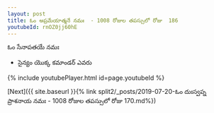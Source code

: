 ```yaml
---
layout: post
title: ఓం అప్రమేయాత్మనే నమః  - 1008 రోజుల తపస్సులో రోజు  186
youtubeId: rnOZ0jj60hE
---
```

 
 
 ఓం సేనాపతయే నమః  
 
 -  సైన్యం యొక్క కమాండర్ ఎవరు 
 
  
 
  
 
 
 
 
 
 


{% include youtubePlayer.html id=page.youtubeId %}
 
[Next]({{ site.baseurl }}{% link  split2/_posts/2019-07-20-ఓం దుఃస్వప్న ప్రాశనాయ నమః  - 1008 రోజుల తపస్సులో రోజు  170.md%})
 
